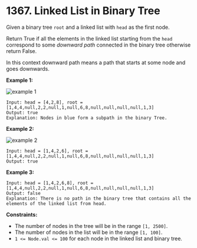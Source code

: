 # 1367. Linked List in Binary Tree

Given a binary tree `root` and a linked list with `head` as the first node.

Return True if all the elements in the linked list starting from the `head` correspond to some *downward path* connected in the binary tree otherwise return False.

In this context downward path means a path that starts at some node and goes downwards.

**Example 1:**

![example 1](https://assets.leetcode.com/uploads/2020/02/12/sample_1_1720.png)

```()
Input: head = [4,2,8], root = [1,4,4,null,2,2,null,1,null,6,8,null,null,null,null,1,3]
Output: true
Explanation: Nodes in blue form a subpath in the binary Tree.
```

**Example 2:**

![example 2](https://assets.leetcode.com/uploads/2020/02/12/sample_2_1720.png)

```()
Input: head = [1,4,2,6], root = [1,4,4,null,2,2,null,1,null,6,8,null,null,null,null,1,3]
Output: true
```

**Example 3:**

```()
Input: head = [1,4,2,6,8], root = [1,4,4,null,2,2,null,1,null,6,8,null,null,null,null,1,3]
Output: false
Explanation: There is no path in the binary tree that contains all the elements of the linked list from head.
```

**Constraints:**

- The number of nodes in the tree will be in the range `[1, 2500]`.
- The number of nodes in the list will be in the range `[1, 100]`.
- `1 <= Node.val <= 100` for each node in the linked list and binary tree.
